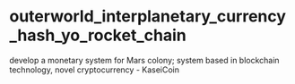 # outerworld_interplanetary_currency_hash_yo_rocket_chain
develop a monetary system for Mars colony; system based in blockchain technology, novel cryptocurrency -  KaseiCoin
